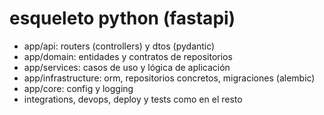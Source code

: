 # esqueleto python (fastapi)
- app/api: routers (controllers) y dtos (pydantic)
- app/domain: entidades y contratos de repositorios
- app/services: casos de uso y lógica de aplicación
- app/infrastructure: orm, repositorios concretos, migraciones (alembic)
- app/core: config y logging
- integrations, devops, deploy y tests como en el resto
